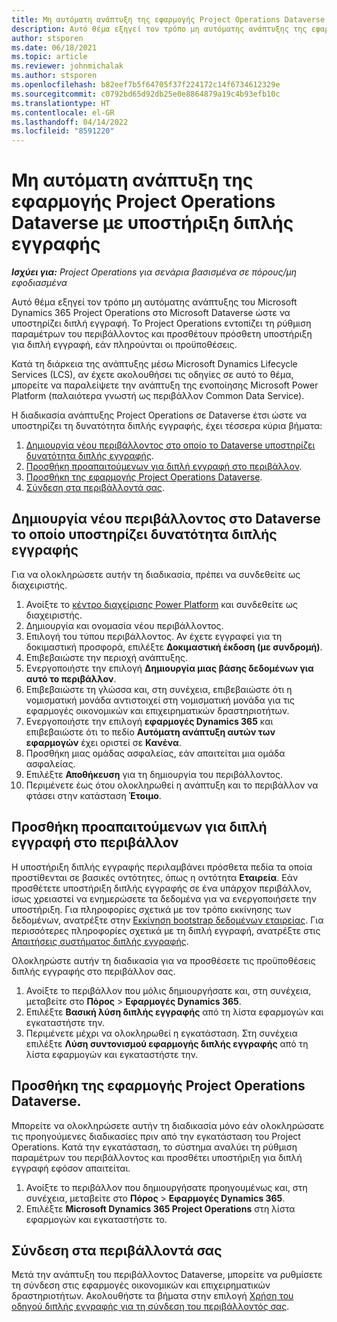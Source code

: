 ```yaml
---
title: Μη αυτόματη ανάπτυξη της εφαρμογής Project Operations Dataverse με υποστήριξη διπλής εγγραφής
description: Αυτό θέμα εξηγεί τον τρόπο μη αυτόματης ανάπτυξης της εφαρμογής Project Operations Dataverse ώστε να υποστηρίζει διπλή εγγραφή.
author: stsporen
ms.date: 06/18/2021
ms.topic: article
ms.reviewer: johnmichalak
ms.author: stsporen
ms.openlocfilehash: b82eef7b5f64705f37f224172c14f6734612329e
ms.sourcegitcommit: c0792bd65d92db25e0e8864879a19c4b93efb10c
ms.translationtype: HT
ms.contentlocale: el-GR
ms.lasthandoff: 04/14/2022
ms.locfileid: "8591220"
---
```

# <a name="manually-deploy-the-project-operations-dataverse-app-with-dual-write-support"></a>Μη αυτόματη ανάπτυξη της εφαρμογής Project Operations Dataverse με υποστήριξη διπλής εγγραφής

_**Ισχύει για:** Project Operations για σενάρια βασισμένα σε πόρους/μη εφοδιασμένα_

Αυτό θέμα εξηγεί τον τρόπο μη αυτόματης ανάπτυξης του Microsoft Dynamics 365 Project Operations στο Microsoft Dataverse ώστε να υποστηρίζει διπλή εγγραφή. Το Project Operations εντοπίζει τη ρύθμιση παραμέτρων του περιβάλλοντος και προσθέτουν πρόσθετη υποστήριξη για διπλή εγγραφή, εάν πληρούνται οι προϋποθέσεις.

Κατά τη διάρκεια της ανάπτυξης μέσω Microsoft Dynamics Lifecycle Services (LCS), αν έχετε ακολουθήσει τις οδηγίες σε αυτό το θέμα, μπορείτε να παραλείψετε την ανάπτυξη της ενοποίησης Microsoft Power Platform (παλαιότερα γνωστή ως περιβάλλον Common Data Service).

Η διαδικασία ανάπτυξης Project Operations σε Dataverse έτσι ώστε να υποστηρίζει τη δυνατότητα διπλής εγγραφής, έχει τέσσερα κύρια βήματα:

1. [Δημιουργία νέου περιβάλλοντος στο οποίο το Dataverse υποστηρίζει δυνατότητα διπλής εγγραφής](#create).
2. [Προσθήκη προαπαιτούμενων για διπλή εγγραφή στο περιβάλλον](#prerequisites).
3. [Προσθήκη της εφαρμογής Project Operations Dataverse](#dataverse).
4. [Σύνδεση στα περιβάλλοντά σας](#link).

## <a name="create-a-new-environment-in-dataverse-that-supports-dual-write"></a><a name="create"></a>Δημιουργία νέου περιβάλλοντος στο Dataverse το οποίο υποστηρίζει δυνατότητα διπλής εγγραφής

Για να ολοκληρώσετε αυτήν τη διαδικασία, πρέπει να συνδεθείτε ως διαχειριστής.

1. Ανοίξτε το [κέντρο διαχείρισης Power Platform](https://admin.powerplatform.com) και συνδεθείτε ως διαχειριστής.
2. Δημιουργία και ονομασία νέου περιβάλλοντος.
3. Επιλογή του τύπου περιβάλλοντος. Αν έχετε εγγραφεί για τη δοκιμαστική προσφορά, επιλέξτε **Δοκιμαστική έκδοση (με συνδρομή)**.
4. Επιβεβαιώστε την περιοχή ανάπτυξης.
5. Ενεργοποιήστε την επιλογή **Δημιουργία μιας βάσης δεδομένων για αυτό το περιβάλλον**. 
6. Επιβεβαιώστε τη γλώσσα και, στη συνέχεια, επιβεβαιώστε ότι η νομισματική μονάδα αντιστοιχεί στη νομισματική μονάδα για τις εφαρμογές οικονομικών και επιχειρηματικών δραστηριοτήτων.
7. Ενεργοποιήστε την επιλογή **εφαρμογές Dynamics 365** και επιβεβαιώστε ότι το πεδίο **Αυτόματη ανάπτυξη αυτών των εφαρμογών** έχει οριστεί σε **Κανένα**.
8. Προσθήκη μιας ομάδας ασφαλείας, εάν απαιτείται μια ομάδα ασφαλείας.
9. Επιλέξτε **Αποθήκευση** για τη δημιουργία του περιβάλλοντος.
10. Περιμένετε έως ότου ολοκληρωθεί η ανάπτυξη και το περιβάλλον να φτάσει στην κατάσταση **Έτοιμο**.

## <a name="add-dual-write-prerequisites-to-the-environment"></a><a name="prerequisites"></a>Προσθήκη προαπαιτούμενων για διπλή εγγραφή στο περιβάλλον

Η υποστήριξη διπλής εγγραφής περιλαμβάνει πρόσθετα πεδία τα οποία προστίθενται σε βασικές οντότητες, όπως η οντότητα **Εταιρεία**. Εάν προσθέτετε υποστήριξη διπλής εγγραφής σε ένα υπάρχον περιβάλλον, ίσως χρειαστεί να ενημερώσετε τα δεδομένα για να ενεργοποιήσετε την υποστήριξη. Για πληροφορίες σχετικά με τον τρόπο εκκίνησης των δεδομένων, ανατρέξτε στην [Εκκίνηση bootstrap δεδομένων εταιρείας](/dynamics365/fin-ops-core/dev-itpro/data-entities/dual-write/bootstrap-company-data). Για περισσότερες πληροφορίες σχετικά με τη διπλή εγγραφή, ανατρέξτε στις [Απαιτήσεις συστήματος διπλής εγγραφής](/dynamics365/fin-ops-core/dev-itpro/data-entities/dual-write/dual-write-system-req).

Ολοκληρώστε αυτήν τη διαδικασία για να προσθέσετε τις προϋποθέσεις διπλής εγγραφής στο περιβάλλον σας.

1. Ανοίξτε το περιβάλλον που μόλις δημιουργήσατε και, στη συνέχεια, μεταβείτε στο **Πόρος** \> **Εφαρμογές Dynamics 365**.
2. Επιλέξτε **Βασική λύση διπλής εγγραφής** από τη λίστα εφαρμογών και εγκαταστήστε την.
3. Περιμένετε μέχρι να ολοκληρωθεί η εγκατάσταση. Στη συνέχεια επιλέξτε **Λύση συντονισμού εφαρμογής διπλής εγγραφής** από τη λίστα εφαρμογών και εγκαταστήστε την.

## <a name="add-the-project-operations-dataverse-app"></a><a name="dataverse"></a>Προσθήκη της εφαρμογής Project Operations Dataverse.

Μπορείτε να ολοκληρώσετε αυτήν τη διαδικασία μόνο εάν ολοκληρώσατε τις προηγούμενες διαδικασίες πριν από την εγκατάσταση του Project Operations. Κατά την εγκατάσταση, το σύστημα αναλύει τη ρύθμιση παραμέτρων του περιβάλλοντος και προσθέτει υποστήριξη για διπλή εγγραφή εφόσον απαιτείται.

1. Ανοίξτε το περιβάλλον που δημιουργήσατε προηγουμένως και, στη συνέχεια, μεταβείτε στο **Πόρος** \> **Εφαρμογές Dynamics 365**.
2. Επιλέξτε **Microsoft Dynamics 365 Project Operations** στη λίστα εφαρμογών και εγκαταστήστε το.

## <a name="link-your-environments"></a><a name="link"></a>Σύνδεση στα περιβάλλοντά σας

Μετά την ανάπτυξη του περιβάλλοντος Dataverse, μπορείτε να ρυθμίσετε τη σύνδεση στις εφαρμογές οικονομικών και επιχειρηματικών δραστηριοτήτων. Ακολουθήστε τα βήματα στην επιλογή [Χρήση του οδηγού διπλής εγγραφής για τη σύνδεση του περιβάλλοντός σας](/dynamics365/fin-ops-core/dev-itpro/data-entities/dual-write/link-your-environment).
